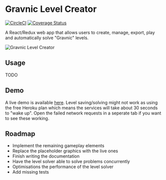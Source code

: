 # Gravnic Level Creator

[![CircleCI](https://circleci.com/gh/christopherpole/gravnic-level-creator/tree/master.svg?style=shield&circle-token=d519026a32dd609284eaa21668cc5a7beb34819f)](https://circleci.com/gh/christopherpole/gravnic-level-creator/tree/master) [![Coverage Status](https://coveralls.io/repos/github/christopherpole/gravnic-level-creator/badge.svg?branch=master)](https://coveralls.io/github/christopherpole/gravnic-level-creator?branch=master)

A React/Redux web app that allows users to create, manage, export, play and automatically solve "Gravnic" levels.

![Gravnic Level Creator](https://chrispole.ams3.digitaloceanspaces.com/gravnic-level-creator.jpg)

## Usage

TODO

## Demo

A live demo is available [here](http://gravnic.chrispole.com). Level saving/solving might not work as using the free Heroku plan which means the services will take about 30 seconds to "wake up". Open the failed network requests in a seperate tab if you want to see these working.

## Roadmap

* Implement the remaining gameplay elements
* Replace the placeholder graphics with the live ones
* Finish writing the documentation
* Have the level solver able to solve problems concurrently
* Optimisations the performance of the level solver
* Add missing tests
